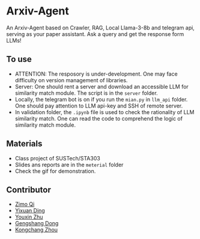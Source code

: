 # Arxiv-Agent
An Arxiv-Agent based on Crawler, RAG, Local Llama-3-8b and telegram api, serving as your paper assistant. Ask a query and get the response form LLMs!

## To use
- ATTENTION: The resposory is under-development. One may face difficulty on version management of libraries.
- Server: One should rent a server and download an accessible LLM for similarity match module. The script is in the `server` folder.
- Locally, the telegram bot is on if you run the `mian.py` in `llm_api` folder. One should pay attention to LLM api-key and SSH of remote server.
- In validation folder, the `.ipynb` file is used to check the rationality of LLM similarity match. One can read the code to comprehend the logic of similarity match module.

## Materials
- Class project of SUSTech/STA303
- Slides ans reports are in the `meterial` folder
- Check the gif for demonstration.

## Contributor
- [Zimo Qi](https://github.com/qzm233)
- [Yixuan Ding](https://github.com/DingYX0731)
- [Youxin Zhu](https://github.com/SuperGGB0)
- [Gengshang Dong](https://github.com/ShaunDong)
- [Kongchang Zhou](https://github.com/QingFengXiao214)